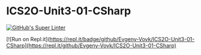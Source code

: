 # ICS2O-Unit3-01-CSharp

[![GitHub's Super Linter](https://github.com/Evgeny-Vovk/ICS2O-Unit3-01-CSharp/workflows/GitHub's%20Super%20Linter/badge.svg)](https://github.com/Evgeny-Vovk/ICS2O-Unit3-01-CSharp/actions)

[![Run on Repl.it](https://repl.it/badge/github/Evgeny-Vovk/ICS2O-Unit3-01-CSharp](https://repl.it/github/Evgeny-Vovk/ICS2O-Unit3-01-CSharp)
